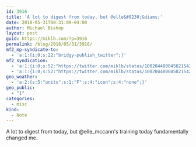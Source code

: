 ```yaml
---
id: 3916
title: 'A lot to digest from today, but @elle&#8230;&diams;'
date: 2018-05-31T00:31:09-04:00
author: Michael Bishop
layout: post
guid: https://miklb.com/?p=3916
permalink: /blog/2018/05/31/3916/
mf2_mp-syndicate-to:
  - 'a:1:{i:0;s:22:"bridgy-publish_twitter";}'
mf2_syndication:
  - 'a:1:{i:0;s:52:"https://twitter.com/miklb/status/1002044800458215424";}'
  - 'a:1:{i:0;s:52:"https://twitter.com/miklb/status/1002044800458215424";}'
geo_weather:
  - 'a:2:{s:5:"units";s:1:"F";s:4:"icon";s:4:"none";}'
geo_public:
  - "1"
categories:
  - misc
kind:
  - Note
---
```

A lot to digest from today, but @elle_mccann's training today fundamentally changed me.